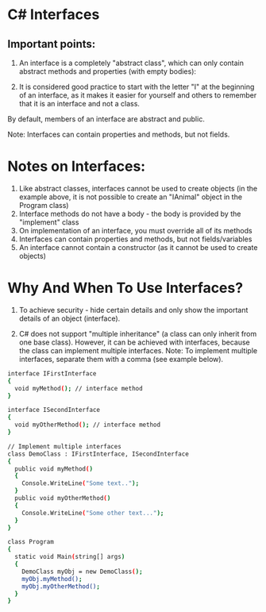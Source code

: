 
# C# Interfaces

## Important points: 


1. An interface is a completely "abstract class", which can only contain abstract methods and properties (with empty bodies):



2. It is considered good practice to start with the letter "I" at the beginning of an interface, as it makes it easier for yourself and others to remember that it is an interface and not a class.

By default, members of an interface are abstract and public.

Note: Interfaces can contain properties and methods, but not fields.




# Notes on Interfaces:


1. Like abstract classes, interfaces cannot be used to create objects (in the example above, it is not possible to create an "IAnimal" object in the Program class)
2. Interface methods do not have a body - the body is provided by the "implement" class
3. On implementation of an interface, you must override all of its methods
4. Interfaces can contain properties and methods, but not fields/variables
5. An interface cannot contain a constructor (as it cannot be used to create objects)

# Why And When To Use Interfaces?

1. To achieve security - hide certain details and only show the important details of an object (interface).

2. C# does not support "multiple inheritance" (a class can only inherit from one base class). However, it can be achieved with interfaces, because the class can implement multiple interfaces. Note: To implement multiple interfaces, separate them with a comma (see example below).
``` bash
interface IFirstInterface 
{
  void myMethod(); // interface method
}

interface ISecondInterface 
{
  void myOtherMethod(); // interface method
}

// Implement multiple interfaces
class DemoClass : IFirstInterface, ISecondInterface 
{
  public void myMethod() 
  {
    Console.WriteLine("Some text..");
  }
  public void myOtherMethod() 
  {
    Console.WriteLine("Some other text...");
  }
}

class Program 
{
  static void Main(string[] args)
  {
    DemoClass myObj = new DemoClass();
    myObj.myMethod();
    myObj.myOtherMethod();
  }
}
```